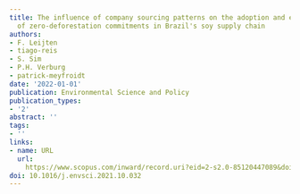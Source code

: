 ```yaml
---
title: The influence of company sourcing patterns on the adoption and effectiveness
  of zero-deforestation commitments in Brazil's soy supply chain
authors:
- F. Leijten
- tiago-reis
- S. Sim
- P.H. Verburg
- patrick-meyfroidt
date: '2022-01-01'
publication: Environmental Science and Policy
publication_types:
- '2'
abstract: ''
tags:
- ''
links:
- name: URL
  url: 
    https://www.scopus.com/inward/record.uri?eid=2-s2.0-85120447089&doi=10.1016%2fj.envsci.2021.10.032&partnerID=40&md5=6dc0084340af7fad480cec34c1a768e6
doi: 10.1016/j.envsci.2021.10.032
---
```


